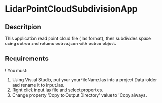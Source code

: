 # LidarPointCloudSubdivisionApp

Descritpion
--------------------
This application read point cloud file (.las format), then subdivides space using octree and returns octree.json with octree object.

Requirements
--------------------
! You must:
1. Using Visual Studio, put your yourFileName.las into a project Data folder and rename it to input.las. 
2. Right click input.las file and select properties.
3. Change property 'Copy to Output Directory' value to 'Copy always'.
